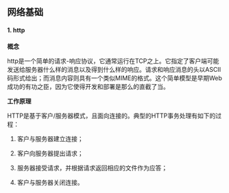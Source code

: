 ## 网络基础

#### 1. http

**概念**

http是一个简单的请求-响应协议，它通常运行在TCP之上。它指定了客户端可能发送给服务器什么样的消息以及得到什么样的响应。请求和响应消息的头以ASCII码形式给出；而消息内容则具有一个类似MIME的格式。这个简单模型是早期Web成功的有功之臣，因为它使得开发和部署是那么的直截了当。

**工作原理**

HTTP是基于客户/服务器模式，且面向连接的。典型的HTTP事务处理有如下的过程：

1. 客户与服务器建立连接；

2. 客户向服务器提出请求；

3. 服务器接受请求，并根据请求返回相应的文件作为应答；

4. 客户与服务器关闭连接。